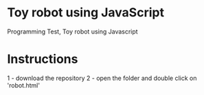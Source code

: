# Toy robot using JavaScript
Programming Test, Toy robot using Javascript

# Instructions

1 - download the repository
2 - open the folder and double click on 'robot.html'